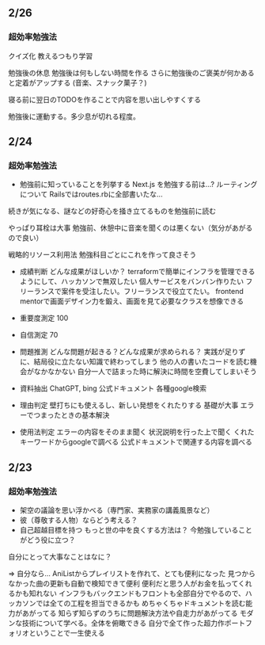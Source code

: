 ## 2/26
### 超効率勉強法
クイズ化
教えるつもり学習

勉強後の休息
勉強後は何もしない時間を作る
さらに勉強後のご褒美が何かあると定着がアップする
(音楽、スナック菓子？)

寝る前に翌日のTODOを作ることで内容を思い出しやすくする

勉強後に運動する。多少息が切れる程度。

## 2/24
### 超効率勉強法
- 勉強前に知っていることを列挙する
Next.js を勉強する前は...?
ルーティングについて
Railsではroutes.rbに全部書いたな...

続きが気になる、謎などの好奇心を掻き立てるものを勉強前に読む

やっぱり耳栓は大事
勉強前、休憩中に音楽を聞くのは悪くない（気分があがるので良い）

戦略的リソース利用法
勉強科目ごとにこれを作って良さそう

- 成績判断 どんな成果がほしいか？
terraformで簡単にインフラを管理できるようにして、ハッカソンで無双したい
個人サービスをバンバン作りたい
フリーランスで案件を受注したい。フリーランスで役立てたい。
frontend mentorで画面デザイン力を鍛え、画面を見て必要なクラスを想像できる

- 重要度測定
100
- 自信測定
70
- 問題推測 どんな問題が起きる？どんな成果が求められる？
実践が足りずに、結局役に立たない知識で終わってしまう
他の人の書いたコードを読む機会がなかなかない
自分一人で詰まった時に解決に時間を空費してしまいそう
- 資料抽出 
ChatGPT, bing
公式ドキュメント
各種google検索
- 理由判定
壁打ちにも使えるし、新しい発想をくれたりする
基礎が大事
エラーでつまったときの基本解決
- 使用法判定
エラーの内容をそのまま聞く
状況説明を行った上で聞く
くれたキーワードからgoogleで調べる
公式ドキュメントで関連する内容を調べる

## 2/23
### 超効率勉強法
- 架空の議論を思い浮かべる（専門家、実務家の講義風景など）
- 彼（尊敬する人物）ならどう考える？
- 自己超越目標を持つ
もっと世の中を良くする方法は？
今勉強していることがどう役に立つ？

自分にとって大事なことはなに？

=> 自分なら...
AniListからプレイリストを作れて、とても便利になった
見つからなかった曲の更新も自動で検知できて便利
便利だと思う人がお金を払ってくれるかも知れない
インフラもバックエンドもフロントも全部自分でやるので、ハッカソンでは全ての工程を担当できるかも
めちゃくちゃドキュメントを読む能力があがってる
知らず知らずのうちに問題解決方法や自走力があがってる
モダンな技術について学べる。全体を俯瞰できる
自分で全て作った超力作ポートフォリオということで一生使える
